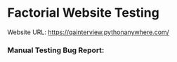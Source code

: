 # Factorial Website Testing

Website URL: https://qainterview.pythonanywhere.com/


### Manual Testing Bug Report:

 
